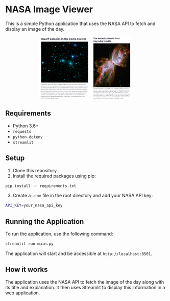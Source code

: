 # NASA Image Viewer

This is a simple Python application that uses the NASA API to fetch and display an image of the day.
<p align="center">
<img height=200 align="center" src="1.png"/>
<img height=200 align="center" src="2.png"/>
</p>

## Requirements

- Python 3.6+
- `requests`
- `python-dotenv`
- `streamlit`

## Setup

1. Clone this repository.
2. Install the required packages using pip:

```bash
pip install -r requirements.txt
```

3. Create a `.env` file in the root directory and add your NASA API key:

```bash
API_KEY=your_nasa_api_key
```

## Running the Application

To run the application, use the following command:

```bash
streamlit run main.py
```

The application will start and be accessible at `http://localhost:8501`.

## How it works

The application uses the NASA API to fetch the image of the day along with its title and explanation. It then uses Streamlit to display this information in a web application.
